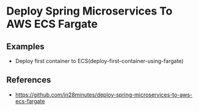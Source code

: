 # Deploy Spring Microservices To AWS ECS Fargate

## Examples
* Deploy first container to ECS(deploy-first-container-using-fargate)

## References
* https://github.com/in28minutes/deploy-spring-microservices-to-aws-ecs-fargate